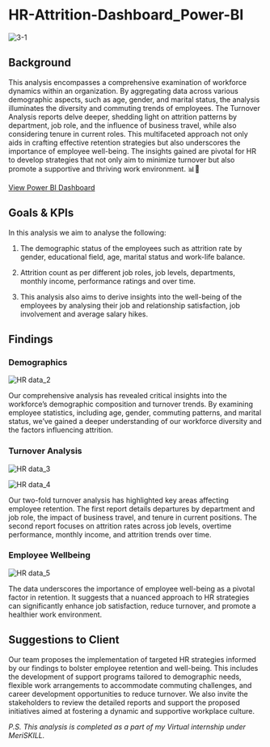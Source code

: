 # HR-Attrition-Dashboard_Power-BI
![3-1](https://github.com/HafshaWahab/HR-Attrition-Dashboard_Power-BI/assets/152807534/e3004a13-5e3e-4b99-afcb-250ec2bf7c0d)

## Background

This analysis encompasses a comprehensive examination of workforce dynamics within an organization. By aggregating data across various demographic aspects, such as age, gender, and marital status, the analysis illuminates the diversity and commuting trends of employees. The Turnover Analysis reports delve deeper, shedding light on attrition patterns by department, job role, and the influence of business travel, while also considering tenure in current roles. This multifaceted approach not only aids in crafting effective retention strategies but also underscores the importance of employee well-being. The insights gained are pivotal for HR to develop strategies that not only aim to minimize turnover but also promote a supportive and thriving work environment. 📊👥

[View Power BI Dashboard](https://drive.google.com/file/d/1jBumLjqrCU0BSe5LxWXQft-BVH-z6L5d/view?usp=sharing)

## Goals & KPIs
In this analysis we aim to analyse the following:

1) The demographic status of the employees such as attrition rate by gender, educational field, age, marital status and work-life balance.

2) Attrition count as per different job roles, job levels, departments, monthly income, performance ratings and over time.

3) This analysis also aims to derive insights into the well-being of the employees by analysing their job and relationship satisfaction, job involvement and average salary hikes.

## Findings

### Demographics
![HR data_2](https://github.com/HafshaWahab/HR-Attrition-Dashboard_Power-BI/assets/152807534/169ed6d2-f359-4576-a943-498fd9ab9468)

Our comprehensive analysis has revealed critical insights into the workforce’s demographic composition and turnover trends. By examining employee statistics, including age, gender, commuting patterns, and marital status, we’ve gained a deeper understanding of our workforce diversity and the factors influencing attrition.

### Turnover Analysis
![HR data_3](https://github.com/HafshaWahab/HR-Attrition-Dashboard_Power-BI/assets/152807534/50ae896a-8022-43f4-a84e-6568233bdfd1)

![HR data_4](https://github.com/HafshaWahab/HR-Attrition-Dashboard_Power-BI/assets/152807534/f49c8484-dbe3-41b6-b6d5-199a1013d193)

Our two-fold turnover analysis has highlighted key areas affecting employee retention. The first report details departures by department and job role, the impact of business travel, and tenure in current positions. The second report focuses on attrition rates across job levels, overtime performance, monthly income, and attrition trends over time.

### Employee Wellbeing
![HR data_5](https://github.com/HafshaWahab/HR-Attrition-Dashboard_Power-BI/assets/152807534/3e1c6f11-9c31-4c73-9653-5fd872732c22)

The data underscores the importance of employee well-being as a pivotal factor in retention. It suggests that a nuanced approach to HR strategies can significantly enhance job satisfaction, reduce turnover, and promote a healthier work environment.

## Suggestions to Client
Our team  proposes the implementation of targeted HR strategies informed by our findings to bolster employee retention and well-being. This includes the development of support programs tailored to demographic needs, flexible work arrangements to accommodate commuting challenges, and career development opportunities to reduce turnover. We also invite the stakeholders to review the detailed reports and support the proposed initiatives aimed at fostering a dynamic and supportive workplace culture.

_P.S. This analysis is completed as a part of my Virtual internship under MeriSKILL._
